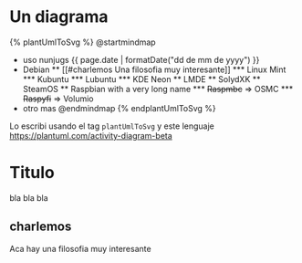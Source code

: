 # Un diagrama

{% plantUmlToSvg %}
@startmindmap
* uso nunjugs {{ page.date | formatDate("dd de mm de yyyy") }}
* Debian
** [[#charlemos Una filosofia muy interesante]]
*** Linux Mint
*** Kubuntu
*** Lubuntu
*** KDE Neon
** LMDE
** SolydXK
** SteamOS
** Raspbian with a very long name
*** <s>Raspmbc</s> => OSMC
*** <s>Raspyfi</s> => Volumio
* otro mas
@endmindmap
{% endplantUmlToSvg %}

Lo escribi usando el tag `plantUmlToSvg` y este lenguaje https://plantuml.com/activity-diagram-beta

# Titulo

bla bla bla

## charlemos

Aca hay una filosofia muy interesante
